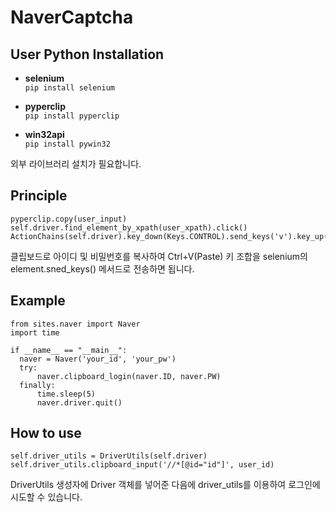 # NaverCaptcha

## User Python Installation
  * **selenium**  
    ``` pip install selenium ```

  * **pyperclip**  
    ``` pip install pyperclip ```
  
  * **win32api**  
    ``` pip install pywin32 ```  
    
 외부 라이브러리 설치가 필요합니다.
 
   ## Principle
  ```
  pyperclip.copy(user_input)
  self.driver.find_element_by_xpath(user_xpath).click()
  ActionChains(self.driver).key_down(Keys.CONTROL).send_keys('v').key_up(Keys.CONTROL).perform()
  ```
  클립보드로 아이디 및 비밀번호를 복사하여 Ctrl+V(Paste) 키 조합을 selenium의 element.sned_keys() 메서드로 전송하면 됩니다.
 
 ## Example
  ```
from sites.naver import Naver
import time

if __name__ == "__main__":
    naver = Naver('your_id', 'your_pw')
    try:
        naver.clipboard_login(naver.ID, naver.PW)
    finally:
        time.sleep(5)
        naver.driver.quit()
  ```
        
  ## How to use
  ```
  self.driver_utils = DriverUtils(self.driver)
  self.driver_utils.clipboard_input('//*[@id="id"]', user_id)
  ```
  DriverUtils 생성자에 Driver 객체를 넣어준 다음에 driver_utils를 이용하여 로그인에 시도할 수 있습니다.
  
